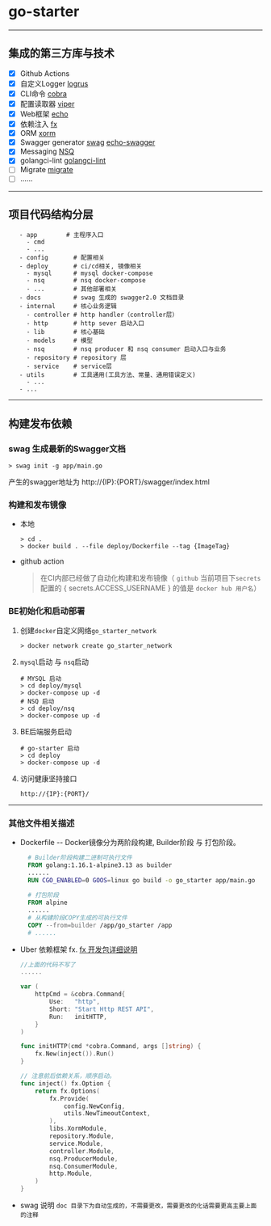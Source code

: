 # go-starter

--------------
## 集成的第三方库与技术
- [X] Github Actions
- [X] 自定义Logger [logrus](https://github.com/sirupsen/logrus)
- [X] CLI命令 [cobra](https://github.com/spf13/cobra)
- [X] 配置读取器 [viper](https://github.com/spf13/viper)
- [X] Web框架 [echo](https://github.com/labstack/echo)
- [X] 依赖注入 [fx](https://github.com/uber-go/fx)
- [X] ORM [xorm](https://github.com/go-xorm/xorm)
- [X] Swagger generator [swag](https://github.com/swaggo/swag) [echo-swagger](https://github.com/swaggo/echo-swagger)
- [X] Messaging [NSQ](https://github.com/nsqio/nsq)
- [X] golangci-lint [golangci-lint](https://github.com/golangci/golangci-lint)
- [ ] Migrate [migrate](https://github.com/golang-migrate/migrate)
- [ ] ......
--------------
## 项目代码结构分层
```shell
   - app        # 主程序入口
     - cmd
     - ... 
   - config       # 配置相关
   - deploy       # ci/cd相关, 镜像相关
     - mysql      # mysql docker-compose
     - nsq        # nsq docker-compose
     - ...        # 其他部署相关     
   - docs         # swag 生成的 swagger2.0 文档目录
   - internal     # 核心业务逻辑
     - controller # http handler（controller层）
     - http       # http sever 启动入口
     - lib        # 核心基础
     - models     # 模型
     - nsq        # nsq producer 和 nsq consumer 启动入口与业务
     - repository # repository 层
     - service    # service层
   - utils        # 工具通用(工具方法、常量、通用错误定义)
     - ... 
   - ...
```
--------------
## 构建发布依赖

### swag 生成最新的Swagger文档
```shell
> swag init -g app/main.go
```
产生的swagger地址为 http://{IP}:{PORT}/swagger/index.html

### 构建和发布镜像
- 本地
    ```shell
    > cd .
    > docker build . --file deploy/Dockerfile --tag {ImageTag}
    ```
- github action 
  > 在CI内部已经做了自动化构建和发布镜像（ `github` 当前项目下`secrets`配置的 { secrets.ACCESS_USERNAME } 的值是 `docker hub 用户名`）

### BE初始化和启动部署
1. 创建`docker`自定义网络`go_starter_network`
    ```shell
    > docker network create go_starter_network
    ```
2. `mysql`启动 与 `nsq`启动
    ```shell
    # MYSQL 启动
    > cd deploy/mysql
    > docker-compose up -d
    # NSQ 启动
    > cd deploy/nsq
    > docker-compose up -d
    ```
3. BE后端服务启动
    ```shell
    # go-starter 启动
    > cd deploy
    > docker-compose up -d
    ```
4. 访问健康坚持接口
    ```shell
    http://{IP}:{PORT}/
    ```
--------------

### 其他文件相关描述

- Dockerfile -- Docker镜像分为两阶段构建, Builder阶段 与 打包阶段。
  ```dockerfile
    # Builder阶段构建二进制可执行文件
    FROM golang:1.16.1-alpine3.13 as builder
    ......
    RUN CGO_ENABLED=0 GOOS=linux go build -o go_starter app/main.go
    
    # 打包阶段
    FROM alpine
    ......
    # 从构建阶段COPY生成的可执行文件
    COPY --from=builder /app/go_starter /app
    # ......
  ```
  
- Uber 依赖框架 fx.   [fx 开发包详细说明](https://pkg.go.dev/go.uber.org/fx)
  
    ```go
    //上面的代码不写了
    ......
    
    var (
        httpCmd = &cobra.Command{
            Use:   "http",
            Short: "Start Http REST API",
            Run:   initHTTP,
        }
    )
    
    func initHTTP(cmd *cobra.Command, args []string) {
        fx.New(inject()).Run()
    }
    
    // 注意前后依赖关系，顺序启动。
    func inject() fx.Option {
        return fx.Options(
            fx.Provide(
                config.NewConfig,
                utils.NewTimeoutContext,
            ),
            libs.XormModule,
            repository.Module,
            service.Module,
            controller.Module,
            nsq.ProducerModule,
            nsq.ConsumerModule,
            http.Module,
        )
    }
    
    ```
  
- swag 说明 
  `doc 目录下为自动生成的，不需要更改，需要更改的化话需要更高主要上面的注释`

